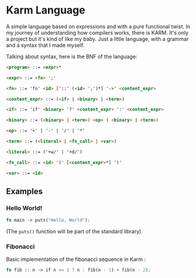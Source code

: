 # Karm Language
A simple language based on expressions and with a pure functional twist.
In my journey of understanding how compilers works, there is KARM. It's only a project but it's kind of like my baby. Just a little language, with a grammar and a syntax that I made myself.

Talking about syntax, here is the BNF of the language:
```html
<program> ::= <expr>*

<expr> ::= <fn> ';'

<fn> ::= 'fn' <id> ['::' (<id> ',')*] '->' <content_expr>

<content_expr> ::= (<if> | <binary> | <term>)

<if> ::= 'if' <binary> '?' <content_expr> ':' <content_expr>

<binary> ::= (<binary> | <term>) <op> ( <binary> | <term>)

<op> ::= '+' | '-' | '/' | '*'

<term> ::= (<literal> | <fn_call> | <var>)

<literal> ::= ('+w/' | '+d/')

<fn_call> ::= <id> '(' [<content_expr>*] ')'

<var> ::= <id>
``` 
## Examples

### Hello World!
```rust
fn main -> puts("Hello, World");
```
(The `puts()` function will be part of the standard library)

### Fibonacci
Basic implementation of the fibonacci sequence in Karm :
```rust
fn fib :: n -> if n <= 1 ? n : fib(n - 1) + fib(n - 2);
```